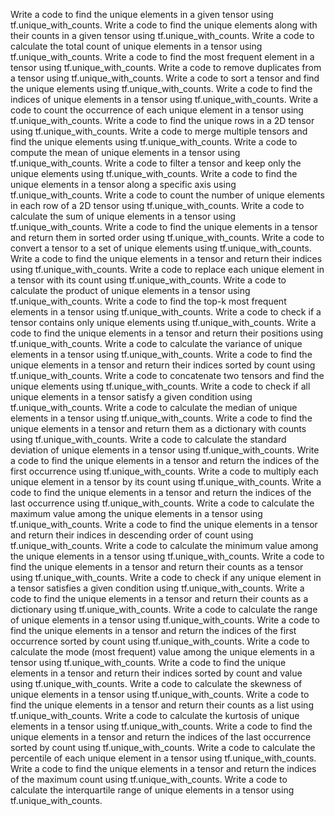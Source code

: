 Write a code to find the unique elements in a given tensor using tf.unique_with_counts.
Write a code to find the unique elements along with their counts in a given tensor using tf.unique_with_counts.
Write a code to calculate the total count of unique elements in a tensor using tf.unique_with_counts.
Write a code to find the most frequent element in a tensor using tf.unique_with_counts.
Write a code to remove duplicates from a tensor using tf.unique_with_counts.
Write a code to sort a tensor and find the unique elements using tf.unique_with_counts.
Write a code to find the indices of unique elements in a tensor using tf.unique_with_counts.
Write a code to count the occurrence of each unique element in a tensor using tf.unique_with_counts.
Write a code to find the unique rows in a 2D tensor using tf.unique_with_counts.
Write a code to merge multiple tensors and find the unique elements using tf.unique_with_counts.
Write a code to compute the mean of unique elements in a tensor using tf.unique_with_counts.
Write a code to filter a tensor and keep only the unique elements using tf.unique_with_counts.
Write a code to find the unique elements in a tensor along a specific axis using tf.unique_with_counts.
Write a code to count the number of unique elements in each row of a 2D tensor using tf.unique_with_counts.
Write a code to calculate the sum of unique elements in a tensor using tf.unique_with_counts.
Write a code to find the unique elements in a tensor and return them in sorted order using tf.unique_with_counts.
Write a code to convert a tensor to a set of unique elements using tf.unique_with_counts.
Write a code to find the unique elements in a tensor and return their indices using tf.unique_with_counts.
Write a code to replace each unique element in a tensor with its count using tf.unique_with_counts.
Write a code to calculate the product of unique elements in a tensor using tf.unique_with_counts.
Write a code to find the top-k most frequent elements in a tensor using tf.unique_with_counts.
Write a code to check if a tensor contains only unique elements using tf.unique_with_counts.
Write a code to find the unique elements in a tensor and return their positions using tf.unique_with_counts.
Write a code to calculate the variance of unique elements in a tensor using tf.unique_with_counts.
Write a code to find the unique elements in a tensor and return their indices sorted by count using tf.unique_with_counts.
Write a code to concatenate two tensors and find the unique elements using tf.unique_with_counts.
Write a code to check if all unique elements in a tensor satisfy a given condition using tf.unique_with_counts.
Write a code to calculate the median of unique elements in a tensor using tf.unique_with_counts.
Write a code to find the unique elements in a tensor and return them as a dictionary with counts using tf.unique_with_counts.
Write a code to calculate the standard deviation of unique elements in a tensor using tf.unique_with_counts.
Write a code to find the unique elements in a tensor and return the indices of the first occurrence using tf.unique_with_counts.
Write a code to multiply each unique element in a tensor by its count using tf.unique_with_counts.
Write a code to find the unique elements in a tensor and return the indices of the last occurrence using tf.unique_with_counts.
Write a code to calculate the maximum value among the unique elements in a tensor using tf.unique_with_counts.
Write a code to find the unique elements in a tensor and return their indices in descending order of count using tf.unique_with_counts.
Write a code to calculate the minimum value among the unique elements in a tensor using tf.unique_with_counts.
Write a code to find the unique elements in a tensor and return their counts as a tensor using tf.unique_with_counts.
Write a code to check if any unique element in a tensor satisfies a given condition using tf.unique_with_counts.
Write a code to find the unique elements in a tensor and return their counts as a dictionary using tf.unique_with_counts.
Write a code to calculate the range of unique elements in a tensor using tf.unique_with_counts.
Write a code to find the unique elements in a tensor and return the indices of the first occurrence sorted by count using tf.unique_with_counts.
Write a code to calculate the mode (most frequent) value among the unique elements in a tensor using tf.unique_with_counts.
Write a code to find the unique elements in a tensor and return their indices sorted by count and value using tf.unique_with_counts.
Write a code to calculate the skewness of unique elements in a tensor using tf.unique_with_counts.
Write a code to find the unique elements in a tensor and return their counts as a list using tf.unique_with_counts.
Write a code to calculate the kurtosis of unique elements in a tensor using tf.unique_with_counts.
Write a code to find the unique elements in a tensor and return the indices of the last occurrence sorted by count using tf.unique_with_counts.
Write a code to calculate the percentile of each unique element in a tensor using tf.unique_with_counts.
Write a code to find the unique elements in a tensor and return the indices of the maximum count using tf.unique_with_counts.
Write a code to calculate the interquartile range of unique elements in a tensor using tf.unique_with_counts.